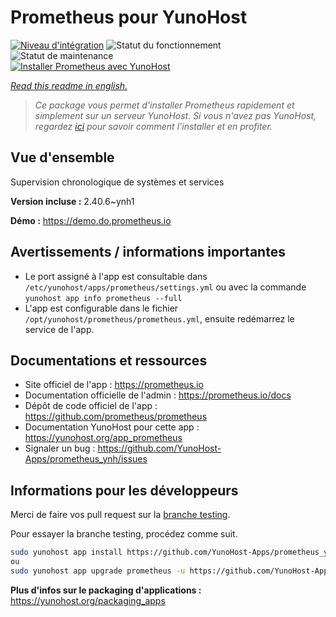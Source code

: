 <!--
N.B.: This README was automatically generated by https://github.com/YunoHost/apps/tree/master/tools/README-generator
It shall NOT be edited by hand.
-->

# Prometheus pour YunoHost

[![Niveau d'intégration](https://dash.yunohost.org/integration/prometheus.svg)](https://dash.yunohost.org/appci/app/prometheus) ![Statut du fonctionnement](https://ci-apps.yunohost.org/ci/badges/prometheus.status.svg) ![Statut de maintenance](https://ci-apps.yunohost.org/ci/badges/prometheus.maintain.svg)  
[![Installer Prometheus avec YunoHost](https://install-app.yunohost.org/install-with-yunohost.svg)](https://install-app.yunohost.org/?app=prometheus)

*[Read this readme in english.](./README.md)*

> *Ce package vous permet d'installer Prometheus rapidement et simplement sur un serveur YunoHost.
Si vous n'avez pas YunoHost, regardez [ici](https://yunohost.org/#/install) pour savoir comment l'installer et en profiter.*

## Vue d'ensemble

Supervision chronologique de systèmes et services

**Version incluse :** 2.40.6~ynh1

**Démo :** https://demo.do.prometheus.io
## Avertissements / informations importantes

* Le port assigné à l'app est consultable dans `/etc/yunohost/apps/prometheus/settings.yml`
 ou avec la commande `yunohost app info prometheus --full`
* L'app est configurable dans le fichier `/opt/yunohost/prometheus/prometheus.yml`,
 ensuite redémarrez le service de l'app.

## Documentations et ressources

* Site officiel de l'app : <https://prometheus.io>
* Documentation officielle de l'admin : <https://prometheus.io/docs>
* Dépôt de code officiel de l'app : <https://github.com/prometheus/prometheus>
* Documentation YunoHost pour cette app : <https://yunohost.org/app_prometheus>
* Signaler un bug : <https://github.com/YunoHost-Apps/prometheus_ynh/issues>

## Informations pour les développeurs

Merci de faire vos pull request sur la [branche testing](https://github.com/YunoHost-Apps/prometheus_ynh/tree/testing).

Pour essayer la branche testing, procédez comme suit.

``` bash
sudo yunohost app install https://github.com/YunoHost-Apps/prometheus_ynh/tree/testing --debug
ou
sudo yunohost app upgrade prometheus -u https://github.com/YunoHost-Apps/prometheus_ynh/tree/testing --debug
```

**Plus d'infos sur le packaging d'applications :** <https://yunohost.org/packaging_apps>
